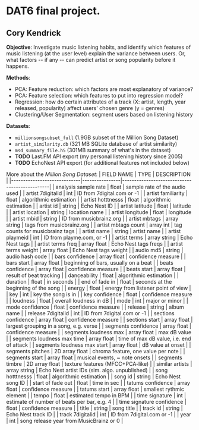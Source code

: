 DAT6 final project.
=======
Cory Kendrick
--------------

**Objective**: 
Investigate music listening habits, and identify which features of music listening (at the user level) explain the variance between users.
Or, what factors -- if any -- can predict artist or song popularity before it happens.

**Methods**: 
* PCA: Feature reduction: which factors are most explanatory of variance?
* PCA: Feature selection: which features to put into regression model?
* Regression: how do certain attributes of a track (X: artist, length, year released, popularity) affect users' chosen genre (y = genres)
* Clustering/User Segmentation: segment users based on listening history

**Datasets**:
* `millionsongsubset_full` (1.9GB subset of the Million Song Dataset)
* `artist_similarity.db` (321 MB SQLite database of artist similarity)
* `msd_summary_file.h5` (301MB summary of what's in the dataset)
* **TODO** Last.FM API export (my personal listening history since 2005)
* **TODO** EchoNest API export (for additional features not included below)

More about the _Million Song Dataset_:
| FIELD NAME                  | TYPE           | DESCRIPTION                                   |
|-----------------------------|----------------|-----------------------------------------------|
| analysis sample rate        | float          | sample rate of the audio used                 |
| artist 7digitalid           | int            | ID from 7digital.com or -1                    |
| artist familiarity          | float          | algorithmic estimation                        |
| artist hotttnesss           | float          | algorithmic estimation                        |
| artist id                   | string         | Echo Nest ID                                  |
| artist latitude             | float          | latitude                                      |
| artist location             | string         | location name                                 |
| artist longitude            | float          | longitude                                     |
| artist mbid                 | string         | ID from musicbrainz.org                       |
| artist mbtags               | array string   | tags from musicbrainz.org                     |
| artist mbtags count         | array int      | tag counts for musicbrainz tags               |
| artist name                 | string         | artist name                                   |
| artist playmeid             | int            | ID from playme.com, or -1                     |
| artist terms                | array string   | Echo Nest tags                                |
| artist terms freq           | array float    | Echo Nest tags freqs                          |
| artist terms weight         | array float    | Echo Nest tags weight                         |
| audio md5                   | string         | audio hash code                               |
| bars confidence             | array float    | confidence measure                            |
| bars start                  | array float    | beginning of bars, usually on a beat          |
| beats confidence            | array float    | confidence measure                            |
| beats start                 | array float    | result of beat tracking                       |
| danceability                | float          | algorithmic estimation                        |
| duration                    | float          | in seconds                                    |
| end of fade in              | float          | seconds at the beginning of the song          |
| energy                      | float          | energy from listener point of view            |
| key                         | int            | key the song is in                            |
| key confidence              | float          | confidence measure                            |
| loudness                    | float          | overall loudness in dB                        |
| mode                        | int            | major or minor                                |
| mode confidence             | float          | confidence measure                            |
| release                     | string         | album name                                    |
| release 7digitalid          | int            | ID from 7digital.com or -1                    |
| sections confidence         | array float    | confidence measure                            |
| sections start              | array float    | largest grouping in a song, e.g. verse        |
| segments confidence         | array float    | confidence measure                            |
| segments loudness max       | array float    | max dB value                                  |
| segments loudness max time  | array float    | time of max dB value, i.e. end of attack      |
| segments loudness max start | array float    | dB value at onset                             |
| segments pitches            | 2D array float | chroma feature, one value per note            |
| segments start              | array float    | musical events, ~ note onsets                 |
| segments timbre             | 2D array float | texture features (MFCC+PCA-like)              |
| similar artists             | array string   | Echo Nest artist IDs (sim. algo. unpublished) |
| song hotttnesss             | float          | algorithmic estimation                        |
| song id                     | string         | Echo Nest song ID                             |
| start of fade out           | float          | time in sec                                   |
| tatums confidence           | array float    | confidence measure                            |
| tatums start                | array float    | smallest rythmic element                      |
| tempo                       | float          | estimated tempo in BPM                        |
| time signature              | int            | estimate of number of beats per bar, e.g. 4   |
| time signature confidence   | float          | confidence measure                            |
| title                       | string         | song title                                    |
| track id                    | string         | Echo Nest track ID                            |
| track 7digitalid            | int            | ID from 7digital.com or -1                    |
| year                        | int            | song release year from MusicBrainz or 0       |